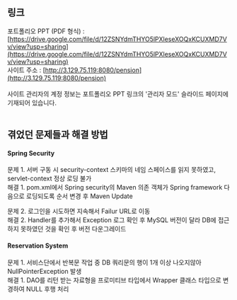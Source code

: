 ## 링크
포트폴리오 PPT (PDF 형식) : [https://drive.google.com/file/d/12ZSNYdmTHYO5lPXleseXOQxKCUXMD7Vv/view?usp=sharing](https://drive.google.com/file/d/12ZSNYdmTHYO5lPXleseXOQxKCUXMD7Vv/view?usp=sharing)<br>
사이트 주소 : [http://3.129.75.119:8080/pension](http://3.129.75.119:8080/pension)
<br>
<br>
사이트 관리자의 계정 정보는 포트폴리오 PPT 링크의 '관리자 모드' 슬라이드 페이지에 기재되어 있습니다.
<br>
<br>
## 겪었던 문제들과 해결 방법
#### Spring Security

문제 1. 서버 구동 시 security-context 스키마의 네임 스페이스를 읽지 못하였고, servlet-context 정상 로딩 불가<br>
해결 1. pom.xml에서 Spring security의 Maven 의존 객체가 Spring framework 다음으로 로딩되도록 순서 변경 후 Maven Update<br>

문제 2. 로그인을 시도하면 지속해서 Failur URL로 이동<br>
해결 2. Handler를 추가해서 Exception 로그 확인 후 MySQL 버전이 달라 DB에 접근하지 못하였던 것을 확인 후 버전 다운그레이드<br>


#### Reservation System

문제 1. 서비스단에서 반복문 작업 중 DB 쿼리문의 행이 1개 이상 나오지않아 NullPointerException 발생<br>
해결 1. DAO를 리턴 받는 자료형을 프로미티브 타입에서 Wrapper 클래스 타입으로 변경하여 NULL 후행 처리<br>
